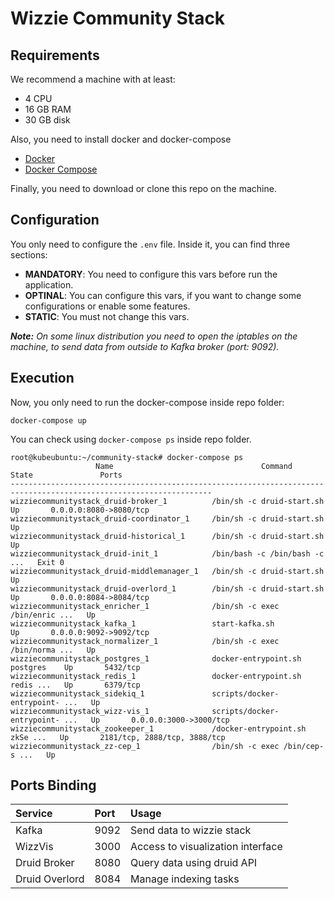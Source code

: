 # Wizzie Community Stack

## Requirements

We recommend a machine with at least:

* 4 CPU
* 16 GB RAM
* 30 GB disk

Also, you need to install docker and docker-compose

* [Docker](https://store.docker.com/search?type=edition&offering=community)
* [Docker Compose](https://docs.docker.com/compose/install/)

Finally, you need to download or clone this repo on the machine.

## Configuration

You only need to configure the `.env` file. Inside it, you can find three sections:

* **MANDATORY**: You need to configure this vars before run the application.
* **OPTINAL**: You can configure this vars, if you want to change some configurations or enable some features.
* **STATIC**: You must not change this vars.  

***Note:*** *On some linux distribution you need to open the iptables on the machine, to send data from outside to Kafka broker (port: 9092).*


## Execution

Now, you only need to run the docker-compose inside repo folder:

```
docker-compose up
```

You can check using `docker-compose ps` inside repo folder.

```
root@kubeubuntu:~/community-stack# docker-compose ps
                   Name                                 Command               State               Ports
-------------------------------------------------------------------------------------------------------------------
wizziecommunitystack_druid-broker_1          /bin/sh -c druid-start.sh        Up       0.0.0.0:8080->8080/tcp
wizziecommunitystack_druid-coordinator_1     /bin/sh -c druid-start.sh        Up
wizziecommunitystack_druid-historical_1      /bin/sh -c druid-start.sh        Up
wizziecommunitystack_druid-init_1            /bin/bash -c /bin/bash -c  ...   Exit 0
wizziecommunitystack_druid-middlemanager_1   /bin/sh -c druid-start.sh        Up
wizziecommunitystack_druid-overlord_1        /bin/sh -c druid-start.sh        Up       0.0.0.0:8084->8084/tcp
wizziecommunitystack_enricher_1              /bin/sh -c exec /bin/enric ...   Up
wizziecommunitystack_kafka_1                 start-kafka.sh                   Up       0.0.0.0:9092->9092/tcp
wizziecommunitystack_normalizer_1            /bin/sh -c exec /bin/norma ...   Up
wizziecommunitystack_postgres_1              docker-entrypoint.sh postgres    Up       5432/tcp
wizziecommunitystack_redis_1                 docker-entrypoint.sh redis ...   Up       6379/tcp
wizziecommunitystack_sidekiq_1               scripts/docker-entrypoint- ...   Up
wizziecommunitystack_wizz-vis_1              scripts/docker-entrypoint- ...   Up       0.0.0.0:3000->3000/tcp
wizziecommunitystack_zookeeper_1             /docker-entrypoint.sh zkSe ...   Up       2181/tcp, 2888/tcp, 3888/tcp
wizziecommunitystack_zz-cep_1                /bin/sh -c exec /bin/cep-s ...   Up
```

## Ports Binding

| Service        | Port           | Usage                             |
| :------------- | :------------- | :-------------------------------- |
| Kafka          | 9092           | Send data to wizzie stack         |
| WizzVis        | 3000           | Access to visualization interface |
| Druid Broker   | 8080           | Query data using druid API        |
| Druid Overlord | 8084           | Manage indexing tasks             |
